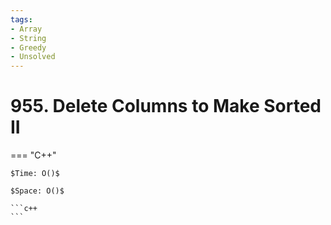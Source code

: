 ```yaml
---
tags:
- Array
- String
- Greedy
- Unsolved
---
```



# 955. Delete Columns to Make Sorted II

=== "C++"

    $Time: O()$

    $Space: O()$

    ```c++
    ```